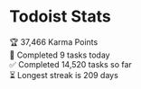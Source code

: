 
# Todoist Stats

<!-- TODO-IST:START -->
🏆  37,466 Karma Points           
🌸  Completed 9 tasks today           
✅  Completed 14,520 tasks so far           
⏳  Longest streak is 209 days
<!-- TODO-IST:END -->
